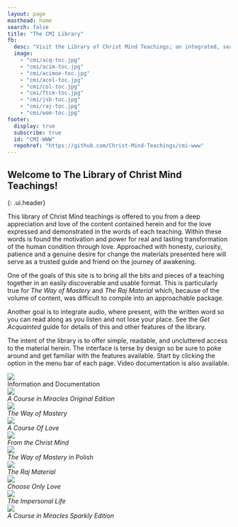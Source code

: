 ```yaml
---
layout: page
masthead: home
search: false
title: "The CMI Library"
fb:
  desc: "Visit the Library of Christ Mind Teachings; an integrated, searchable and comprehensive collection of modern day spiritual teachings."
  image:
    - "cmi/acq-toc.jpg"
    - "cmi/acim-toc.jpg"
    - "cmi/acimoe-toc.jpg"
    - "cmi/acol-toc.jpg"
    - "cmi/col-toc.jpg"
    - "cmi/ftcm-toc.jpg"
    - "cmi/jsb-toc.jpg"
    - "cmi/raj-toc.jpg"
    - "cmi/wom-toc.jpg"
footer:
  display: true
  subscribe: true
  id: "CMI-WWW"
  repohref: "https://github.com/Christ-Mind-Teachings/cmi-www"
---
```


## Welcome to The Library of Christ Mind Teachings!
{: .ui.header}

This library of Christ Mind teachings is offered to you from a deep
appreciation and love of the content contained herein and for the love
expressed and demonstrated in the words of each teaching. Within these
words is found the motivation and power for real and lasting
transformation of the human condition through love. Approached with
honesty, curiosity, patience and a genuine desire for change the
materials presented here will serve as a trusted guide and friend on the
journey of awakening.

One of the goals of this site is to bring all the bits and pieces of a
teaching together in an easily discoverable and usable format. This is
particularly true for <em>The Way of Mastery</em> and <em>The Raj
Material</em> which, because of the volume of content, was difficult to
compile into an approachable package.

Another goal is to integrate audio, where present, with the written word
so you can read along as you listen and not lose your place. See the
<em>Get Acquainted</em> guide for details of this and other features of
the library.

The intent of the library is to offer simple, readable, and uncluttered
access to the material herein. The interface is terse by design so be
sure to poke around and get familiar with the features available. Start
by clicking the <i class="question icon"></i> option in the menu bar of
each page. Video documentation is also available.

<div id="page-contents">
  <div class="ui three cards">
    <div class="card">
      <a id="book-acq" href="#" data-book="acq" animate class="toc-modal-open image" data-tooltip="Click to view the Getting Acquainted table of contents." data-position="bottom center">
        <img src="/public/img/cmi/acq-big.jpg">
      </a>
      <div class="content">
        <div class="description">
          Information and Documentation
        </div>
      </div>
    </div>
  </div>
  <div class="ui three cards">
    <div class="card">
      <a id="acimoe-christmind-info" href="/t/acimoe/" animate class="image" data-tooltip="Click to view the ACIM Original Edition." data-position="bottom center">
        <img src="/public/img/cmi/acimoe-big.jpg">
      </a>
      <div class="content">
        <div class="description">
          <em>A Course in Miracles Original Edition</em>
        </div>
      </div>
    </div>
    <div class="card">
      <a id="wom-christmind-info" href="/t/wom/" animate class="image" data-tooltip="Click to view the Way of Mastery." data-position="bottom center">
        <img src="/public/img/cmi/wom-big.jpg">
      </a>
      <div class="content">
        <div class="description">
          <em>The Way of Mastery</em>
        </div>
      </div>
    </div>
    <div class="card">
      <a id="acol-christmind-info" href="/t/acol/" animate class="image" data-tooltip="Click to view A Course Of Love" data-position="bottom center">
        <img src="/public/img/cmi/acol2-big.jpg">
      </a>
      <div class="content">
        <div class="description">
          <em>A Course Of Love</em>
        </div>
      </div>
    </div>
    <div class="card">
      <a id="ftcm-christmind-info" href="/t/ftcm/" animate class="image" data-tooltip="Click to view From the Christ Mind" data-position="bottom center">
        <img src="/public/img/cmi/ftcm2-big.jpg">
      </a>
      <div class="content">
        <div class="description">
          <em>From the Christ Mind</em>
        </div>
      </div>
    </div>
    <div class="card">
      <a id="pwom-christmind-info" href="/t/pwom/" animate class="image" data-tooltip="Click to visit the Polish translation of the Way of Mastery." data-position="bottom center">
        <img src="/public/img/cover/pwom2-big.jpg">
      </a>
      <div class="content">
        <div class="description">
          <em>The Way of Mastery</em> in Polish
        </div>
      </div>
    </div>
    <div class="card">
      <a id="raj-christmind-info" href="/t/raj/" animate class="image" data-tooltip="Click to view the Raj Material." data-position="bottom center">
        <img src="/public/img/cmi/raj-big.jpg">
      </a>
      <div class="content">
        <div class="description">
          <em>The Raj Material</em>
        </div>
      </div>
    </div>
    <div class="card">
      <a id="col-christmind-info" href="/t/col/" animate class="image" data-tooltip="Click to visit Choose Only Love." data-position="bottom center">
        <img src="/public/img/cmi/col-big.jpg">
      </a>
      <div class="content">
        <div class="description">
          <em>Choose Only Love</em>
        </div>
      </div>
    </div>
    <div class="card">
      <a id="jsb-christmind-info" href="/t/jsb/" animate class="image" data-tooltip="Click to view The Impersonal Life." data-position="bottom center">
        <img src="/public/img/cmi/jsb-big.jpg">
      </a>
      <div class="content">
        <div class="description">
          <em>The Impersonal Life</em>
        </div>
      </div>
    </div>
    <div class="card">
      <a id="acim-christmind-info" href="/t/acim/" animate class="image" data-tooltip="Click to view the ACIM Sparkly Edition." data-position="bottom center">
        <img src="/public/img/cover/acim-big.jpg">
      </a>
      <div class="content">
        <div class="description">
          <em>A Course in Miracles Sparkly Edition</em>
        </div>
      </div>
    </div>
  </div>
</div>
